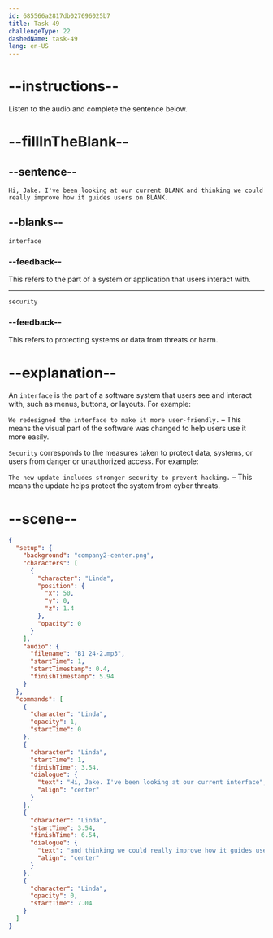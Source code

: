 ```yaml
---
id: 685566a2817db027696025b7
title: Task 49
challengeType: 22
dashedName: task-49
lang: en-US
---
```


<!-- (Audio) Linda: Hi, Jake. I've been looking at our current interface and thinking we could really improve how it guides users on security. -->

# --instructions--

Listen to the audio and complete the sentence below.

# --fillInTheBlank--

## --sentence--

`Hi, Jake. I've been looking at our current BLANK and thinking we could really improve how it guides users on BLANK.`

## --blanks--

`interface`

### --feedback--

This refers to the part of a system or application that users interact with.

---

`security`

### --feedback--

This refers to protecting systems or data from threats or harm.

# --explanation--

An `interface` is the part of a software system that users see and interact with, such as menus, buttons, or layouts. For example:

`We redesigned the interface to make it more user-friendly.` – This means the visual part of the software was changed to help users use it more easily.

`Security` corresponds to the measures taken to protect data, systems, or users from danger or unauthorized access. For example:

`The new update includes stronger security to prevent hacking.` – This means the update helps protect the system from cyber threats.

# --scene--

```json
{
  "setup": {
    "background": "company2-center.png",
    "characters": [
      {
        "character": "Linda",
        "position": {
          "x": 50,
          "y": 0,
          "z": 1.4
        },
        "opacity": 0
      }
    ],
    "audio": {
      "filename": "B1_24-2.mp3",
      "startTime": 1,
      "startTimestamp": 0.4,
      "finishTimestamp": 5.94
    }
  },
  "commands": [
    {
      "character": "Linda",
      "opacity": 1,
      "startTime": 0
    },
    {
      "character": "Linda",
      "startTime": 1,
      "finishTime": 3.54,
      "dialogue": {
        "text": "Hi, Jake. I've been looking at our current interface",
        "align": "center"
      }
    },
    {
      "character": "Linda",
      "startTime": 3.54,
      "finishTime": 6.54,
      "dialogue": {
        "text": "and thinking we could really improve how it guides users on security.",
        "align": "center"
      }
    },
    {
      "character": "Linda",
      "opacity": 0,
      "startTime": 7.04
    }
  ]
}
```
